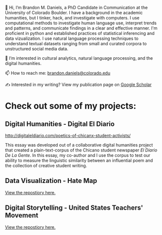 👋 Hi, I’m Brandon M. Daniels, a PhD Candidate in Communication at the University of Colorado Boulder. I have a background in the academic humanities, but I tinker, hack, and investigate with computers. I use computational methods to investigate human language use, interpret trends and patterns, and communicate findings in a clear and effective manner. I'm proficient in python and established practices of statistical inferencing and data vizualization. I use natural language processing techniques to understand textual datasets ranging from small and curated corpora to unstructured social media data.

👀 I’m interested in cultural analytics, natural language processing, and the digital humanities.

📫 How to reach me: brandon.daniels@colorado.edu
 
:writing_hand: Interested in my writing? View my publication page on [Google Scholar](https://scholar.google.com/citations?user=EYn0gZEAAAAJ&hl=en&oi=ao)

# Check out some of my projects:
## Digital Humanities - Digital El Diario
http://digitaleldiario.com/poetics-of-chicanx-student-activists/

This essay was developed out of a collaborative digital humanities project that created a plain-text-corpus of the Chicano student newspaper _El Diario De La Gente_. In this essay, my co-author and I use the corpus to test our ability to measure the linguistic similarity between an influential poem and the collection of creative student writing.
## Data Visualization - Hate Map 
<a href="https://github.com/brandon-daniels/Data-Viz-Hate-Map"> View the repostiory here.</a>
## Digital Storytelling - United States Teachers' Movement 
<a href="https://github.com/brandon-daniels/Digital-Storytelling-GIS-Teachers">View the repostiory here.</a>

